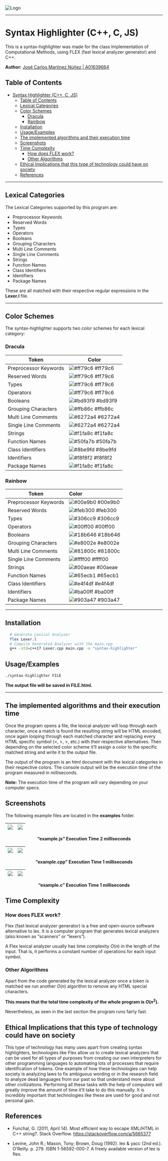 <img src="./images/Logo_Tec_README.png" title="" alt="Logo" data-style="font-weight:bold;">

---

# Syntax Highlighter (C++, C, JS)

This is a syntax-highlighter was made for the class Implementation of
Computational Methods, using FLEX (fast lexical analyzer generator) and
C++.

**Author:** [José Carlos Martínez Núñez | A01639664](https://github.com/josecarlosmemo)

## Table of Contents

- [Syntax Highlighter (C++, C, JS)](#syntax-highlighter-c-c-js)
  - [Table of Contents](#table-of-contents)
  - [Lexical Categories](#lexical-categories)
  - [Color Schemes](#color-schemes)
    - [Dracula](#dracula)
    - [Rainbow](#rainbow)
  - [Installation](#installation)
  - [Usage/Examples](#usageexamples)
  - [The implemented algorithms and their execution time](#the-implemented-algorithms-and-their-execution-time)
  - [Screenshots](#screenshots)
  - [Time Complexity](#time-complexity)
    - [How does FLEX work?](#how-does-flex-work)
    - [Other Algorithms](#other-algorithms)
  - [Ethical Implications that this type of technology could have on society](#ethical-implications-that-this-type-of-technology-could-have-on-society)
  - [References](#references)

---

## Lexical Categories

The Lexical Categories supported by this program are:

- Preprocessor Keywords
- Reserved Words
- Types
- Operators
- Booleans
- Grouping Characters
- Multi Line Comments
- Single Line Comments
- Strings
- Function Names
- Class Identifiers
- Identifiers
- Package Names

These are all matched with their respective regular expressions in the
**Lexer.l** file.

---

## Color Schemes

The syntax-highlighter supports two color schemes for each lexical
category:

### Dracula

| Token                 | Color                                                             |
| --------------------- | ----------------------------------------------------------------- |
| Preprocessor Keywords | ![#ff79c6](https://via.placeholder.com/10/ff79c6?text=+) \#ff79c6 |
| Reserved Words        | ![#ff79c6](https://via.placeholder.com/10/ff79c6?text=+) \#ff79c6 |
| Types                 | ![#ff79c6](https://via.placeholder.com/10/ff79c6?text=+) \#ff79c6 |
| Operators             | ![#ff79c6](https://via.placeholder.com/10/ff79c6?text=+) \#ff79c6 |
| Booleans              | ![#bd93f9](https://via.placeholder.com/10/bd93f9?text=+) \#bd93f9 |
| Grouping Characters   | ![#ffb86c](https://via.placeholder.com/10/ffb86c?text=+) \#ffb86c |
| Multi Line Comments   | ![#6272a4](https://via.placeholder.com/10/6272a4?text=+) \#6272a4 |
| Single Line Comments  | ![#6272a4](https://via.placeholder.com/10/6272a4?text=+) \#6272a4 |
| Strings               | ![#f1fa8c](https://via.placeholder.com/10/f1fa8c?text=+) \#f1fa8c |
| Function Names        | ![#50fa7b](https://via.placeholder.com/10/50fa7b?text=+) \#50fa7b |
| Class Identifiers     | ![#8be9fd](https://via.placeholder.com/10/8be9fd?text=+) \#8be9fd |
| Identifiers           | ![#f8f8f2](https://via.placeholder.com/10/f8f8f2?text=+) \#f8f8f2 |
| Package Names         | ![#f1fa8c](https://via.placeholder.com/10/f1fa8c?text=+) \#f1fa8c |

### Rainbow

| Token                 | Color                                                             |
| --------------------- | :---------------------------------------------------------------- |
| Preprocessor Keywords | ![#00e9b0](https://via.placeholder.com/10/00e9b0?text=+) \#00e9b0 |
| Reserved Words        | ![#feb300](https://via.placeholder.com/10/feb300?text=+) \#feb300 |
| Types                 | ![#306cc9](https://via.placeholder.com/10/306cc9?text=+) \#306cc9 |
| Operators             | ![#00ff00](https://via.placeholder.com/10/00ff00?text=+) \#00ff00 |
| Booleans              | ![#18b646](https://via.placeholder.com/10/18b646?text=+) \#18b646 |
| Grouping Characters   | ![#e8002e](https://via.placeholder.com/10/e8002e?text=+) \#e8002e |
| Multi Line Comments   | ![#81800c](https://via.placeholder.com/10/81800c?text=+) \#81800c |
| Single Line Comments  | ![#ffff00](https://via.placeholder.com/10/ffff00?text=+) \#ffff00 |
| Strings               | ![#00aeae](https://via.placeholder.com/10/00aeae?text=+) \#00aeae |
| Function Names        | ![#65ecb1](https://via.placeholder.com/10/65ecb1?text=+) \#65ecb1 |
| Class Identifiers     | ![#e4f4df](https://via.placeholder.com/10/e4f4df?text=+) \#e4f4df |
| Identifiers           | ![#ba00ff](https://via.placeholder.com/10/ba00ff?text=+) \#ba00ff |
| Package Names         | ![#903a47](https://via.placeholder.com/10/903a47?text=+) \#903a47 |

---

## Installation

```bash
  # Generate Lexical Analyzer
  flex Lexer.l
  # Compile Generated Analyzer with the main.cpp
  g++ -std=c++17 Lexer.cpp main.cpp -o "syntax-highlighter"
```

## Usage/Examples

```bash
./syntax-highlighter FILE
```

**The output file will be saved in FILE.html.**

---

## The implemented algorithms and their execution time

Once the program opens a file, the lexical analyzer will loop through
each character, once a match is found the resulting string will be HTML
encoded, once again looping through each matched character and replacing
every HTML specific symbol (&lt;, &gt;, >, etc.) with their respective
alternatives. Then depending on the selected color scheme it’ll assign a
color to the specific matched string and write it to the output file.

The output of the program is an html document with the lexical
categories in their respective colors. The console output will be the
execution time of the program measured in milliseconds.

**Note:** The execution time of the program will vary depending on your
computer specs.

## Screenshots

The following example files are located in the **examples** folder.

| ![](images/dracula_example_js.png) | ![](images/rainbow_example_js.png) |
| ---------------------------------- | ---------------------------------- |

**<p align="center">“example.js” Execution Time 2 milliseconds</p>**

| ![](images/dracula_example_cpp.png) | ![](images/rainbow_example_cpp.png) |
| ----------------------------------- | ----------------------------------- |

**<p align="center">“example.cpp” Execution Time 1 milliseconds</p>**

| ![](images/dracula_example_c.png) | ![](images/rainbow_example_c.png) |
| --------------------------------- | --------------------------------- |

**<p align="center">“example.c” Execution Time 1 milliseconds</p>**

## Time Complexity

### How does FLEX work?

Flex (fast lexical analyzer generator) is a free and open-source
software alternative to lex. It is a computer program that generates
lexical analyzers (also known as “scanners” or “lexers”).

A Flex lexical analyzer usually has time complexity _O_(_n_) in the
length of the input. That is, it performs a constant number of
operations for each input symbol.

### Other Algorithms

Apart from the code generated by the lexical analyzer once a token is
matched we run another _O_(_n_) algorithm to remove any HTML special
characters.

**This means that the total time complexity of the whole program is
_O_(_n_<sup>2</sup>).**

Nevertheless, as seen in the last section the program runs fairly fast.

## Ethical Implications that this type of technology could have on society

This type of technology has many uses apart from creating syntax
highlighters, technologies like Flex allow us to create lexical
analyzers that can be used for all types of purposes from creating our
own interpreters for other programming languages to automating lots of
processes that require identification of tokens. One example of how
these technologies can help society is analyzing laws to fix ambiguous
wording or in the research field to analyze dead languages from our past
so that understand more about other civilizations. Performing all these
tasks with the help of computers will greatly improve the amount of time
it’ll take to do this manually. It is incredibly important that
technologies like these are used for good and not personal gain.

## References

- Funchal, G. (2011, April 14). Most efficient way to escape XML/HTML
  in C++ string?. Stack Overflow.
  <a href="https://stackoverflow.com/a/5665377" class="uri">https://stackoverflow.com/a/5665377</a>

- Levine, John R.; Mason, Tony; Brown, Doug (1992). lex & yacc (2nd
  ed.). O’Reilly. p. 279. ISBN 1-56592-000-7. A freely available
  version of lex is flex.
